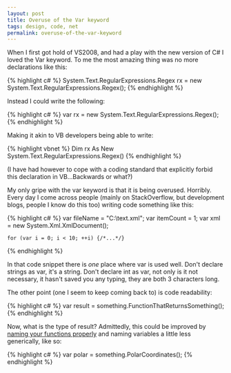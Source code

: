 ```yaml
---
layout: post
title: Overuse of the Var keyword
tags: design, code, net
permalink: overuse-of-the-var-keyword
---
```


When I first got hold of VS2008, and had a play with the new version of C# I loved the Var keyword.  To me the most amazing thing was no more declarations like this:

{% highlight c# %}
    System.Text.RegularExpressions.Regex rx = new System.Text.RegularExpressions.Regex();
{% endhighlight %}

Instead I could write the following:

{% highlight c# %}
    var rx = new System.Text.RegularExpressions.Regex();
{% endhighlight %}

Making it akin to VB developers being able to write:

{% highlight vbnet %}
    Dim rx As New System.Text.RegularExpressions.Regex()
{% endhighlight %}

(I have had however to cope with a coding standard that explicitly forbid this declaration in VB...Backwards or what?)

My only gripe with the var keyword is that it is being overused. Horribly.  Every day I come across people (mainly on StackOverflow, but development blogs, people I know do this too) writing code something like this:

{% highlight c# %}
    var fileName = "C:\\text.xml";
    var itemCount = 1;
    var xml = new System.Xml.XmlDocument();

    for (var i = 0; i < 10; ++i) {/*...*/}
{% endhighlight %}

In that code snippet there is *one* place where var is used well.  Don't declare strings as var, it's a string. Don't declare int as var, not only is it not necessary, it hasn't saved you any typing, they are both 3 characters long.

The other point (one I seem to keep coming back to) is code readability:

{% highlight c# %}
    var result = something.FunctionThatReturnsSomething();
{% endhighlight %}

Now, what is the type of result?  Admittedly, this could be improved by [naming your functions properly][1] and naming variables a little less generically, like so:

{% highlight c# %}
    var polar = something.PolarCoordinates();
{% endhighlight %}

[1]: /coming-from-something-as-opposed-to-going-to-something
